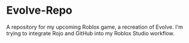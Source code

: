 # Evolve-Repo
A repository for my upcoming Roblox game, a recreation of Evolve.
I'm trying to integrate Rojo and GitHub into my Roblox Studio workflow.
